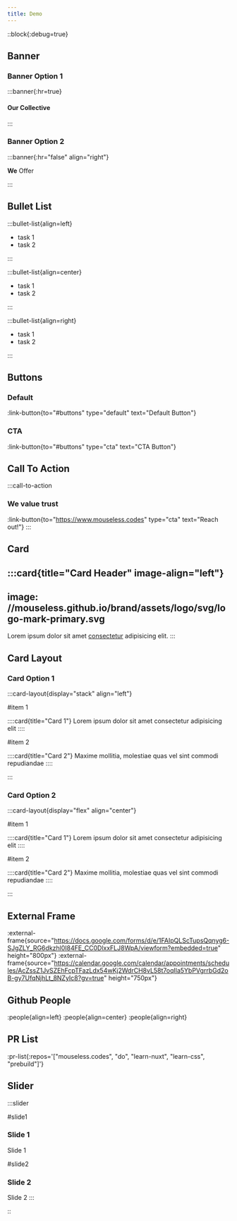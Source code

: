 ```yaml
---
title: Demo
---
```


::block{:debug=true}

## Banner

### Banner Option 1

:::banner{:hr=true}

#### Our Collective

:::

### Banner Option 2

:::banner{:hr="false" align="right"}

**We** Offer

:::

## Bullet List

:::bullet-list{align=left}

- task 1
- task 2

:::

:::bullet-list{align=center}

- task 1
- task 2

:::

:::bullet-list{align=right}

- task 1
- task 2

:::

## Buttons

### Default

:link-button{to="#buttons" type="default" text="Default Button"}

### CTA

:link-button{to="#buttons" type="cta" text="CTA Button"}

## Call To Action

:::call-to-action

### We value trust

:link-button{to="https://www.mouseless.codes" type="cta" text="Reach out!"}
:::

## Card

:::card{title="Card Header" image-align="left"}
---
image: //mouseless.github.io/brand/assets/logo/svg/logo-mark-primary.svg
---

Lorem ipsum dolor sit amet [consectetur](#demo) adipisicing elit.
:::

## Card Layout

### Card Option 1

:::card-layout{display="stack" align="left"}

#item 1

::::card{title="Card 1"}
Lorem ipsum dolor sit amet consectetur adipisicing elit
::::

#item 2

::::card{title="Card 2"}
Maxime mollitia, molestiae quas vel sint commodi repudiandae
::::

:::

### Card Option 2

:::card-layout{display="flex" align="center"}

#item 1

::::card{title="Card 1"}
Lorem ipsum dolor sit amet consectetur adipisicing elit
::::

#item 2

::::card{title="Card 2"}
Maxime mollitia, molestiae quas vel sint commodi repudiandae
::::

:::

## External Frame

:external-frame{source="https://docs.google.com/forms/d/e/1FAIpQLScTupsQqnyg6-SJgZLY_RG6dkzhl0I84FE_CC0DlxxFLJ8WpA/viewform?embedded=true" height="800px"}
:external-frame{source="https://calendar.google.com/calendar/appointments/schedules/AcZssZ1JvSZEhFcpTFazLdx54wKj2WdrCH8vL58t7oqIla5YbPVgrrbGd2oB-gy7UfqNjhLt_8NZyIc8?gv=true" height="750px"}

## Github People

:people{align=left}
:people{align=center}
:people{align=right}

## PR List

:pr-list{:repos='["mouseless.codes", "do", "learn-nuxt", "learn-css", "prebuild"]'}

## Slider

:::slider

#slide1

### Slide 1

Slide 1

#slide2

### Slide 2

Slide 2
:::

::
